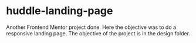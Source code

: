# huddle-landing-page
Another Frontend Mentor project done. Here the objective was to do a responsive landing page.
The objective of the project is in the design folder.
